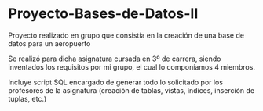 # Proyecto-Bases-de-Datos-II
Proyecto realizado en grupo que consistía en la creación de una base de datos para un aeropuerto

Se realizó para dicha asignatura cursada en 3º de carrera, siendo inventados los requisitos por mi grupo, el cual lo componíamos 4
miembros.

Incluye script SQL encargado de generar todo lo solicitado por los profesores de la asignatura (creación de tablas, vistas, 
índices, inserción de tuplas, etc.)
